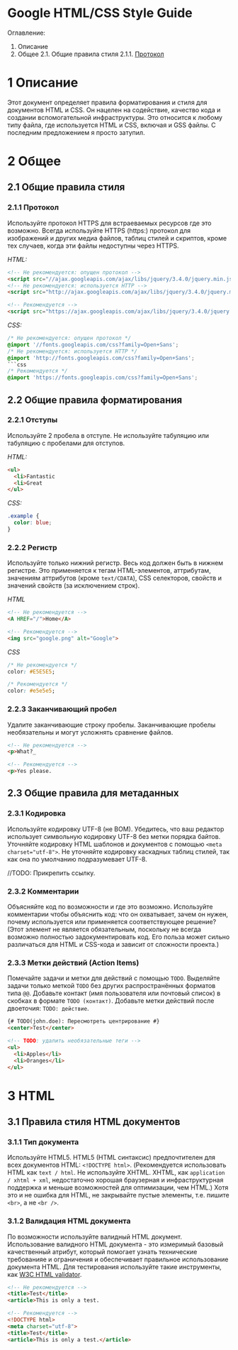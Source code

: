 # Google HTML/CSS Style Guide

Оглавление:
1.    Описание
2.    Общее
2.1.    Общие правила стиля
2.1.1.    [Протокол](#211-протокол "Протокол")

# 1 Описание

Этот документ определяет правила форматирования и стиля для документов HTML и CSS. Он нацелен на содействие, качество кода и создании вспомогательной инфраструктуры. Это относится к любому типу файла, где используется HTML и CSS, включая и GSS файлы. С последним предложением я просто затупил.

# 2 Общее

## 2.1 Общие правила стиля

### 2.1.1 Протокол

Используйте протокол HTTPS для встраеваемых ресурсов где это возможно.
Всегда используйте HTTPS (https:) протокол для изображений и других медиа файлов, таблиц стилей и скриптов, кроме тех случаев, когда эти файлы недоступны через HTTPS.

*HTML:*
```html
<!-- Не рекомендуется: опущен протокол -->
<script src="//ajax.googleapis.com/ajax/libs/jquery/3.4.0/jquery.min.js"></script>
<!-- Не рекомендуется: используется HTTP -->
<script src="http://ajax.googleapis.com/ajax/libs/jquery/3.4.0/jquery.min.js"></script>
```
```html
<!-- Рекомендуется -->
<script src="https://ajax.googleapis.com/ajax/libs/jquery/3.4.0/jquery.min.js"></script>
```
  
*CSS:*
```css
/* Не рекомендуется: опущен протокол */
@import '//fonts.googleapis.com/css?family=Open+Sans';
/* Не рекомендуется: используется HTTP */
@import 'http://fonts.googleapis.com/css?family=Open+Sans';
```css
/* Рекомендуется */
@import 'https://fonts.googleapis.com/css?family=Open+Sans';
```

## 2.2 Общие правила форматирования

### 2.2.1 Отступы

Используйте 2 пробела в отступе.
Не используйте табуляцию или табуляцию с пробелами для отступов.

*HTML:*
```html
<ul>
  <li>Fantastic
  <li>Great
</ul>
```

*CSS:*
```css
.example {
  color: blue;
}
```

### 2.2.2 Регистр

Используйте только нижний регистр.
Весь код должен быть в нижнем регистре. Это применяется к тегам HTML-элементов, аттрибутам, значениям аттрибутов (кроме `text/CDATA`), CSS селекторов, свойств и значений свойств (за исключением строк).

*HTML*
```html
<!-- Не рекомендуется -->
<A HREF="/">Home</A>
```
```html
<!-- Рекомендуется -->
<img src="google.png" alt="Google">
```

*CSS*
```css
/* Не рекомендуется */
color: #E5E5E5;
```
```css
/* Рекомендуется */
color: #e5e5e5;
```
### 2.2.3 Заканчивающий пробел

Удалите заканчивающие строку пробелы.
Заканчивающие пробелы необязательны и могут усложнять сравнение файлов.
```html
<!-- Не рекомендуется -->
<p>What?_
```
```html
<!-- Рекомендуется -->
<p>Yes please.
```

## 2.3 Общие правила для метаданных

### 2.3.1 Кодировка
Используйте кодировку UTF-8 (не BOM).
Убедитесь, что ваш редактор использует символьную кодировку UTF-8 без метки порядка байтов.
Уточняйте кодировку HTML шаблонов и документов с помощью `<meta charset="utf-8">`. Не уточняйте кодировку каскадных таблиц стилей, так как она по умолчанию подразумевает UTF-8.

//TODO: Прикрепить ссылку.

### 2.3.2 Комментарии
Объясняйте код по возможности и где это возможно.
Используйте комментарии чтобы объяснить код: что он охватывает, зачем он нужен, почему используется или применяется соответствующее решение?
(Этот элемент не является обязательным, поскольку не всегда возможно полностью задокументировать код. Его польза может сильно различаться для HTML и CSS-кода и зависит от сложности проекта.)

### 2.3.3 Метки действий (Action Items)
Помечайте задачи и метки для действий с помощью `TODO`.
Выделяйте задачи только меткой `TODO` без других распространённых форматов типа `@@`.
Добавьте контакт (имя пользователя или почтовый список) в скобках в формате `TODO (контакт)`.
Добавьте метки действий после двоеточия: `TODO: действие`.
```html
{# TODO(john.doe): Пересмотреть центрирование #}
<center>Test</center>
```
```html
<!-- TODO: удалить необязательные теги -->
<ul>
  <li>Apples</li>
  <li>Oranges</li>
</ul>
```
# 3 HTML

## 3.1 Правила стиля HTML документов

### 3.1.1 Тип документа

Используйте HTML5. 
HTML5 (HTML синтаксис) предпочтителен для всех документов HTML: `<!DOCTYPE html>`.
(Рекомендуется использовать HTML как `text / html`. Не используйте XHTML. XHTML, как `application / xhtml + xml`, недостаточно хорошая браузерная и инфраструктурная поддержка и меньше возможностей для оптимизации, чем HTML.)
Хотя это и не ошибка для HTML, не закрывайте пустые элементы, т.е. пишите `<br>`, а не `<br />`.

### 3.1.2 Валидация HTML документа

По возможности используйте валидный HTML документ.
Использование валидного HTML документа - это измеримый базовый качественный атрибут, который помогает узнать технические требованияе и ограничения и обеспечивает правильное использование документа HTML.
Для тестирования используйте такие инструменты, как [W3C HTML validator](https://validator.w3.org/nu/ "W3C HTML validator").
```html
<!-- Не рекомендуется -->
<title>Test</title>
<article>This is only a test.
```
```html
<!-- Рекомендуется -->
<!DOCTYPE html>
<meta charset="utf-8">
<title>Test</title>
<article>This is only a test.</article>
```